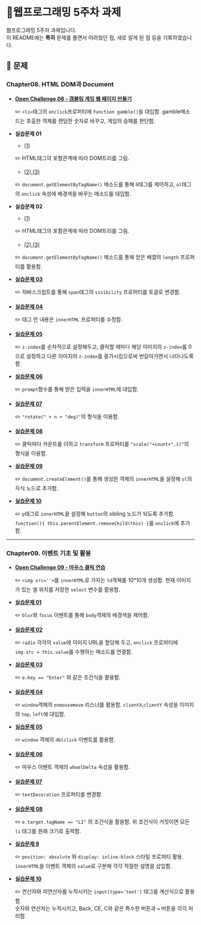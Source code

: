 # 📁웹프로그래밍 5주차 과제
웹프로그래밍 5주차 과제입니다.
<br>
이 README에는 <b>특히</b> 문제를 풀면서 어려웠던 점, 새로 알게 된 점 등을 기록하였습니다.
<br>

## 📖 문제

### Chapter08. HTML DOM과 Document
- [**Open Challenge 08 - 갬블링 게임 웹 페이지 만들기**](../5주차/chap08/html/OpenChallenge_08.html)<br>

  ✏️ `<li>`태그의 `onclick`프로퍼티에 `function gamble()`을 대입함.
  gamble메소드는 호출한 객체를 랜덤한 숫자로 바꾸고, 게임의 승패를 판단함.

- **실습문제 01**<br>
  - [(1)](../5주차/chap08/html/q01-1.jpg)
  
  ✏️ HTML태그의 포함관계에 따라 DOM트리를 그림.
  
  - [(2),(3)](../5주차/chap08/html/q01.html)
  
  ✏️ `document.getElementByTagName()` 메소드를 통해 li태그를 제어하고, `ol`태그의 `onclick` 속성에 배경색을 바꾸는 메소드를 대입함.
  

- **실습문제 02**<br>
  - [(1)](../5주차/chap08/html/q02-1.jpg)
  
  ✏️ HTML태그의 포함관계에 따라 DOM트리를 그림.
  
  - [(2),(3)](../5주차/chap08/html/q02.html)
  
  ✏️ `document.getElementByTagName()` 메소드를 통해 얻은 배열의 `length` 프로퍼티를 활용함.
  
- [**실습문제 03**](../5주차/chap08/html/q03.html)<br>

  ✏️ 자바스크립트를 통해 `span`태그의 `visibility` 프로퍼티를 토글로 변경함.

- [**실습문제 04**](../5주차/chap08/html/q04.html)<br>

  ✏️ 태그 안 내용은 `innerHTML` 프로퍼티를 수정함.

- [**실습문제 05**](../5주차/chap08/html/q05.html)<br>

  ✏️ `z-index`를 순차적으로 설정해두고, 클릭할 때마다 해당 이미지의 `z-index`를 0으로 설정하고 다른 이미지의 `z-index`를 증가시킴으로써 번갈아가면서 나타나도록 함.

- [**실습문제 06**](../5주차/chap08/html/q06.html)<br>

  ✏️ `prompt`함수를 통해 받은 입력을 `innerHTML`에 대입함.

- [**실습문제 07**](../5주차/chap08/html/q07.html)<br>

  ✏️ `"rotate(" + n + "deg)"`의 형식을 이용함.
  
- [**실습문제 08**](../5주차/chap08/html/q08.html)<br>

  ✏️ 클릭마다 카운트를 더하고 `transform` 프로퍼티를 `"scale("+count+",1)"`의 형식을 이용함.

- [**실습문제 09**](../5주차/chap08/html/q09.html)<br>

  ✏️ `document.createElement()`를 통해 생성한 객체의 `innerHTML`을 설정해 `ol`의 자식 노드로 추가함.

- [**실습문제 10**](../5주차/chap08/html/q10.html)<br>

  ✏️ `p`태그로 `innerHTML`을 설정해 `button`의 sibling 노드가 되도록 추가함.<br>`function(){ this.parentElement.removeChild(this) }`를 `onclick`에 추가함.

<hr>

### Chapter09. 이벤트 기초 및 활용
- [**Open Challenge 09 - 마우스 클릭 연습**](../5주차/chap09/html/OpenChallenge_09.html)<br>

  ✏️ `<img src=''>`를 `innerHTML`로 가지는 `td`객체를 10*10개 생성함.
  현재 이미지가 있는 셀 위치를 저장한 `select` 변수를 활용함.

- [**실습문제 01**](../5주차/chap09/html/q01.html)<br>

  ✏️ `blur`와 `focus` 이벤트를 통해 `body`객체의 배경색을 제어함.
  
- [**실습문제 02**](../5주차/chap09/html/q02.html)<br>

  ✏️ `radio` 각각의 `value`에 이미지 URL을 할당해 두고, `onclick` 프로퍼티에 `img.src = this.value`를 수행하는 메소드를 연결함.
  
- [**실습문제 03**](../5주차/chap09/html/q03.html)<br>

  ✏️ `e.key == "Enter"` 와 같은 조건식을 활용함.

- [**실습문제 04**](../5주차/chap09/html/q04.html)<br>

  ✏️ `window`객체의 `onmousemove` 리스너를 활용함.
  `clientX`,`clientY` 속성을 이미지의 `top`, `left`에 대입함.

- [**실습문제 05**](../5주차/chap09/html/q05.html)<br>

  ✏️ `window` 객체의 `dblclick` 이벤트를 활용함.

- [**실습문제 06**](../5주차/chap09/html/q06.html)<br>

  ✏️ 마우스 이벤트 객체의 `wheelDelta` 속성을 활용함.

- [**실습문제 07**](../5주차/chap09/html/q07.html)<br>

  ✏️ `textDecoration` 프로퍼티를 변경함.
  
- [**실습문제 08**](../5주차/chap09/html/q08.html)<br>

  ✏️ `e.target.tagName == "LI"` 의 조건식을 활용함.
  위 조건식이 거짓이면 모든 `li` 태그를 원래 크기로 출력함.

- [**실습문제 9**](../5주차/chap09/html/q09.html)<br>

  ✏️ `position: absolute` 와 `display: inline-block` 스타일 프로퍼티 활용.
  `innerHTML`을 이벤트 객체의 `value`로 구분해 각각 적절한 설명을 삽입함.

- [**실습문제 10**](../5주차/chap09/html/q10.html)<br>

  ✏️ 연산자와 피연산자를 누적시키는 `input[type='text']` 태그를 계산식으로 활용함.<br>숫자와 연산자는 누적시키고, Back, CE, C와 같은 특수한 버튼과 `=` 버튼을 각각 처리함. 